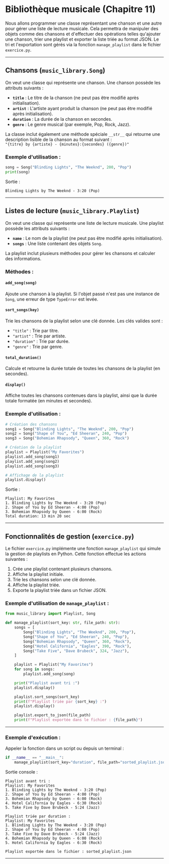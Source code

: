 
# Bibliothèque musicale (Chapitre 11)

Nous allons programmer une classe représentant une chanson et une autre pour gérer une liste de lecture musicale. Cela permettra de manipuler des objets comme des chansons et d'effectuer des opérations telles qu'ajouter une chanson, trier une playlist et exporter la liste triée au format JSON. Le tri et l'exportation sont gérés via la fonction `manage_playlist` dans le fichier `exercice.py`.

---

## Chansons (`music_library.Song`)

On veut une classe qui représente une chanson. Une chanson possède les attributs suivants :
- **`title`** : Le titre de la chanson (ne peut pas être modifié après initialisation).
- **`artist`** : L'artiste ayant produit la chanson (ne peut pas être modifié après initialisation).
- **`duration`** : La durée de la chanson en secondes.
- **`genre`** : Le genre musical (par exemple, Pop, Rock, Jazz).

La classe inclut également une méthode spéciale `__str__` qui retourne une description lisible de la chanson au format suivant :  
`"{titre} by {artiste} - {minutes}:{secondes} ({genre})"`

### Exemple d'utilisation :

```python
song = Song("Blinding Lights", "The Weeknd", 200, "Pop")
print(song)
```

Sortie :
```vbnet
Blinding Lights by The Weeknd - 3:20 (Pop)
```

---

## Listes de lecture (`music_library.Playlist`)

On veut une classe qui représente une liste de lecture musicale. Une playlist possède les attributs suivants :
- **`name`** : Le nom de la playlist (ne peut pas être modifié après initialisation).
- **`songs`** : Une liste contenant des objets `Song`.

La playlist inclut plusieurs méthodes pour gérer les chansons et calculer des informations.

### Méthodes :

#### `add_song(song)`
Ajoute une chanson à la playlist. Si l'objet passé n'est pas une instance de `Song`, une erreur de type `TypeError` est levée.

#### `sort_songs(key)`
Trie les chansons de la playlist selon une clé donnée. Les clés valides sont :
- `"title"` : Trie par titre.
- `"artist"` : Trie par artiste.
- `"duration"` : Trie par durée.
- `"genre"` : Trie par genre.

#### `total_duration()`
Calcule et retourne la durée totale de toutes les chansons de la playlist (en secondes).

#### `display()`
Affiche toutes les chansons contenues dans la playlist, ainsi que la durée totale formatée (en minutes et secondes).

### Exemple d'utilisation :

```python
# Création des chansons
song1 = Song("Blinding Lights", "The Weeknd", 200, "Pop")
song2 = Song("Shape of You", "Ed Sheeran", 240, "Pop")
song3 = Song("Bohemian Rhapsody", "Queen", 360, "Rock")

# Création de la playlist
playlist = Playlist("My Favorites")
playlist.add_song(song1)
playlist.add_song(song2)
playlist.add_song(song3)

# Affichage de la playlist
playlist.display()
```

Sortie :
```vbnet
Playlist: My Favorites
1. Blinding Lights by The Weeknd - 3:20 (Pop)
2. Shape of You by Ed Sheeran - 4:00 (Pop)
3. Bohemian Rhapsody by Queen - 6:00 (Rock)
Total duration: 13 min 20 sec
```

---

## Fonctionnalités de gestion (`exercice.py`)

Le fichier `exercice.py` implémente une fonction `manage_playlist` qui simule la gestion de playlists en Python. Cette fonction effectue les actions suivantes :
1. Crée une playlist contenant plusieurs chansons.
2. Affiche la playlist initiale.
3. Trie les chansons selon une clé donnée.
4. Affiche la playlist triée.
5. Exporte la playlist triée dans un fichier JSON.

### Exemple d'utilisation de `manage_playlist` :

```python
from music_library import Playlist, Song

def manage_playlist(sort_key: str, file_path: str):
    songs = [
        Song("Blinding Lights", "The Weeknd", 200, "Pop"),
        Song("Shape of You", "Ed Sheeran", 240, "Pop"),
        Song("Bohemian Rhapsody", "Queen", 360, "Rock"),
        Song("Hotel California", "Eagles", 390, "Rock"),
        Song("Take Five", "Dave Brubeck", 324, "Jazz"),
    ]

    playlist = Playlist("My Favorites")
    for song in songs:
        playlist.add_song(song)

    print("Playlist avant tri :")
    playlist.display()

    playlist.sort_songs(sort_key)
    print(f"Playlist triée par {sort_key} :")
    playlist.display()

    playlist.export_to_json(file_path)
    print(f"Playlist exportée dans le fichier : {file_path}")
```

---

### Exemple d'exécution :

Appeler la fonction dans un script ou depuis un terminal :

```python
if __name__ == "__main__":
    manage_playlist(sort_key="duration", file_path="sorted_playlist.json")
```

Sortie console :
```vbnet
Playlist avant tri :
Playlist: My Favorites
1. Blinding Lights by The Weeknd - 3:20 (Pop)
2. Shape of You by Ed Sheeran - 4:00 (Pop)
3. Bohemian Rhapsody by Queen - 6:00 (Rock)
4. Hotel California by Eagles - 6:30 (Rock)
5. Take Five by Dave Brubeck - 5:24 (Jazz)

Playlist triée par duration :
Playlist: My Favorites
1. Blinding Lights by The Weeknd - 3:20 (Pop)
2. Shape of You by Ed Sheeran - 4:00 (Pop)
3. Take Five by Dave Brubeck - 5:24 (Jazz)
4. Bohemian Rhapsody by Queen - 6:00 (Rock)
5. Hotel California by Eagles - 6:30 (Rock)

Playlist exportée dans le fichier : sorted_playlist.json
```

---
